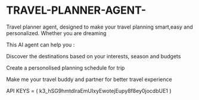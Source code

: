 # TRAVEL-PLANNER-AGENT-
Travel planner agent, designed to make your travel planning smart,easy and personalized. Whether you are dreaming

This AI agent can help you :

Discover the destinations based on your interests, season and budgets 

Create a personolised  planning schedule for trip 

Make me your travel buddy and partner for better travel experience 



API KEYS =  ( k3_hSG9hmtdlraEmUIxyEwotejEupy8f8ey0jocdbUE1  )
